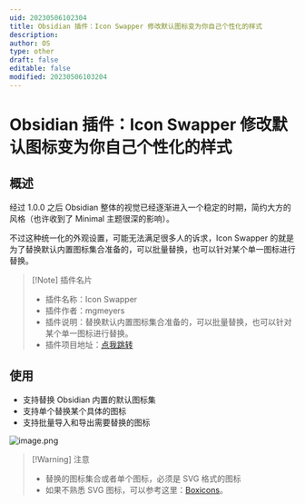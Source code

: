 ```yaml
---
uid: 20230506102304
title: Obsidian 插件：Icon Swapper 修改默认图标变为你自己个性化的样式
description: 
author: OS
type: other
draft: false
editable: false
modified: 20230506103204
---
```


# Obsidian 插件：Icon Swapper 修改默认图标变为你自己个性化的样式

## 概述

经过 1.0.0 之后 Obsidian 整体的视觉已经逐渐进入一个稳定的时期，简约大方的风格（也许收到了 Minimal 主题很深的影响）。

不过这种统一化的外观设置，可能无法满足很多人的诉求，Icon Swapper 的就是为了替换默认内置图标集合准备的，可以批量替换，也可以针对某个单一图标进行替换。

> [!Note] 插件名片
> - 插件名称：Icon Swapper
> - 插件作者：mgmeyers
> - 插件说明：替换默认内置图标集合准备的，可以批量替换，也可以针对某个单一图标进行替换。
> - 插件项目地址：[点我跳转](https://github.com/mgmeyers/obsidian-icon-swapper)

## 使用

- 支持替换 Obsidian 内置的默认图标集
- 支持单个替换某个具体的图标
- 支持批量导入和导出需要替换的图标

![image.png](https://cdn.pkmer.cn/images/20230506102910.png!pkmer)

>[!Warning] 注意
>- 替换的图标集合或者单个图标，必须是 SVG 格式的图标
>- 如果不熟悉 SVG 图标，可以参考这里：[Boxicons](https://boxicons.com/)。
